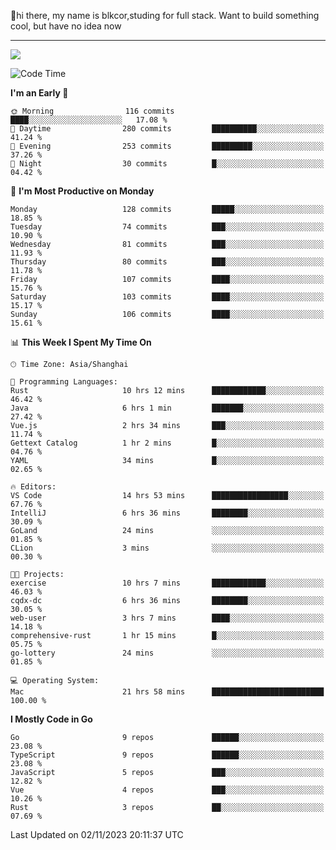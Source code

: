 👋hi there, my name is blkcor,studing for full stack.
Want to build something cool, but have no idea now

<hr/>

![](https://github-readme-stats.vercel.app/api?username=blkcor)

<!--START_SECTION:waka-->
![Code Time](http://img.shields.io/badge/Code%20Time-728%20hrs%2010%20mins-blue)

**I'm an Early 🐤** 

```text
🌞 Morning                116 commits         ████░░░░░░░░░░░░░░░░░░░░░   17.08 % 
🌆 Daytime                280 commits         ██████████░░░░░░░░░░░░░░░   41.24 % 
🌃 Evening                253 commits         █████████░░░░░░░░░░░░░░░░   37.26 % 
🌙 Night                  30 commits          █░░░░░░░░░░░░░░░░░░░░░░░░   04.42 % 
```
📅 **I'm Most Productive on Monday** 

```text
Monday                   128 commits         █████░░░░░░░░░░░░░░░░░░░░   18.85 % 
Tuesday                  74 commits          ███░░░░░░░░░░░░░░░░░░░░░░   10.90 % 
Wednesday                81 commits          ███░░░░░░░░░░░░░░░░░░░░░░   11.93 % 
Thursday                 80 commits          ███░░░░░░░░░░░░░░░░░░░░░░   11.78 % 
Friday                   107 commits         ████░░░░░░░░░░░░░░░░░░░░░   15.76 % 
Saturday                 103 commits         ████░░░░░░░░░░░░░░░░░░░░░   15.17 % 
Sunday                   106 commits         ████░░░░░░░░░░░░░░░░░░░░░   15.61 % 
```


📊 **This Week I Spent My Time On** 

```text
🕑︎ Time Zone: Asia/Shanghai

💬 Programming Languages: 
Rust                     10 hrs 12 mins      ████████████░░░░░░░░░░░░░   46.42 % 
Java                     6 hrs 1 min         ███████░░░░░░░░░░░░░░░░░░   27.42 % 
Vue.js                   2 hrs 34 mins       ███░░░░░░░░░░░░░░░░░░░░░░   11.74 % 
Gettext Catalog          1 hr 2 mins         █░░░░░░░░░░░░░░░░░░░░░░░░   04.76 % 
YAML                     34 mins             █░░░░░░░░░░░░░░░░░░░░░░░░   02.65 % 

🔥 Editors: 
VS Code                  14 hrs 53 mins      █████████████████░░░░░░░░   67.76 % 
IntelliJ                 6 hrs 36 mins       ████████░░░░░░░░░░░░░░░░░   30.09 % 
GoLand                   24 mins             ░░░░░░░░░░░░░░░░░░░░░░░░░   01.85 % 
CLion                    3 mins              ░░░░░░░░░░░░░░░░░░░░░░░░░   00.30 % 

🐱‍💻 Projects: 
exercise                 10 hrs 7 mins       ████████████░░░░░░░░░░░░░   46.03 % 
cqdx-dc                  6 hrs 36 mins       ████████░░░░░░░░░░░░░░░░░   30.05 % 
web-user                 3 hrs 7 mins        ████░░░░░░░░░░░░░░░░░░░░░   14.18 % 
comprehensive-rust       1 hr 15 mins        █░░░░░░░░░░░░░░░░░░░░░░░░   05.75 % 
go-lottery               24 mins             ░░░░░░░░░░░░░░░░░░░░░░░░░   01.85 % 

💻 Operating System: 
Mac                      21 hrs 58 mins      █████████████████████████   100.00 % 
```

**I Mostly Code in Go** 

```text
Go                       9 repos             ██████░░░░░░░░░░░░░░░░░░░   23.08 % 
TypeScript               9 repos             ██████░░░░░░░░░░░░░░░░░░░   23.08 % 
JavaScript               5 repos             ███░░░░░░░░░░░░░░░░░░░░░░   12.82 % 
Vue                      4 repos             ███░░░░░░░░░░░░░░░░░░░░░░   10.26 % 
Rust                     3 repos             ██░░░░░░░░░░░░░░░░░░░░░░░   07.69 % 
```




 Last Updated on 02/11/2023 20:11:37 UTC
<!--END_SECTION:waka-->


